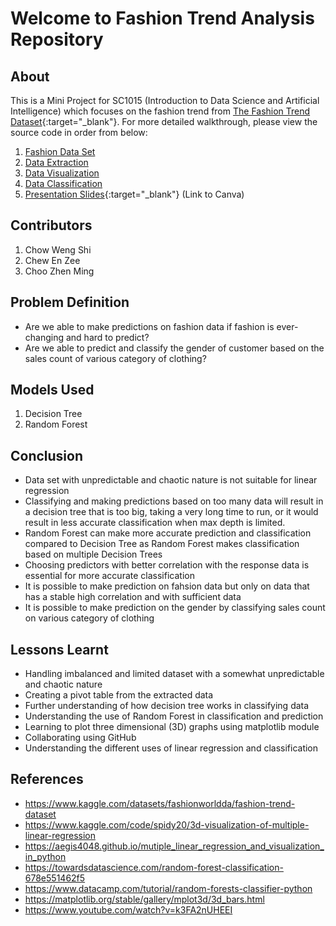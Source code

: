 # Welcome to Fashion Trend Analysis Repository
## About
This is a Mini Project for SC1015 (Introduction to Data Science and Artificial Intelligence) which focuses on the fashion trend from [The Fashion Trend Dataset](https://www.kaggle.com/datasets/fashionworldda/fashion-trend-dataset){:target="_blank"}. For more detailed walkthrough, please view the source code in order from below:

1. [Fashion Data Set](https://github.com/M450NCH00/Fashion-Trend-Analysis/blob/main/fashion_data_2018_2022.csv)
2. [Data Extraction]()
3. [Data Visualization]()
4. [Data Classification]()
5. [Presentation Slides](https://www.canva.com/design/DAGC7sSQ0mY/7Q8ANhvqiRlKOIgFYsWkTA/edit){:target="_blank"} (Link to Canva)

## Contributors

1. Chow Weng Shi
2. Chew En Zee
3. Choo Zhen Ming
   
## Problem Definition

- Are we able to make predictions on fashion data if fashion is ever-changing and hard to predict?
- Are we able to predict and classify the gender of customer based on the sales count of various category of clothing?

## Models Used

1. Decision Tree
2. Random Forest

## Conclusion

- Data set with unpredictable and chaotic nature is not suitable for linear regression
- Classifying and making predictions based on too many data will result in a decision tree that is too big, 
  taking a very long time to run, or it would result in less accurate classification when max depth is limited.
- Random Forest can make more accurate prediction and classification compared to Decision Tree as Random Forest 
  makes classification based on multiple Decision Trees
- Choosing predictors with better correlation with the response data is essential for more accurate classification
- It is possible to make prediction on fahsion data but only on data that has a stable high correlation and with sufficient data
- It is possible to make prediction on the gender by classifying sales count on various category of clothing

## Lessons Learnt

- Handling imbalanced and limited dataset with a somewhat unpredictable and chaotic nature
- Creating a pivot table from the extracted data
- Further understanding of how decision tree works in classifying data
- Understanding the use of Random Forest in classification and prediction
- Learning to plot three dimensional (3D) graphs using matplotlib module
- Collaborating using GitHub
- Understanding the different uses of linear regression and classification

## References
- <https://www.kaggle.com/datasets/fashionworldda/fashion-trend-dataset>
- <https://www.kaggle.com/code/spidy20/3d-visualization-of-multiple-linear-regression>
- <https://aegis4048.github.io/mutiple_linear_regression_and_visualization_in_python>
- <https://towardsdatascience.com/random-forest-classification-678e551462f5>
- <https://www.datacamp.com/tutorial/random-forests-classifier-python>
- <https://matplotlib.org/stable/gallery/mplot3d/3d_bars.html>
- <https://www.youtube.com/watch?v=k3FA2nUHEEI>
